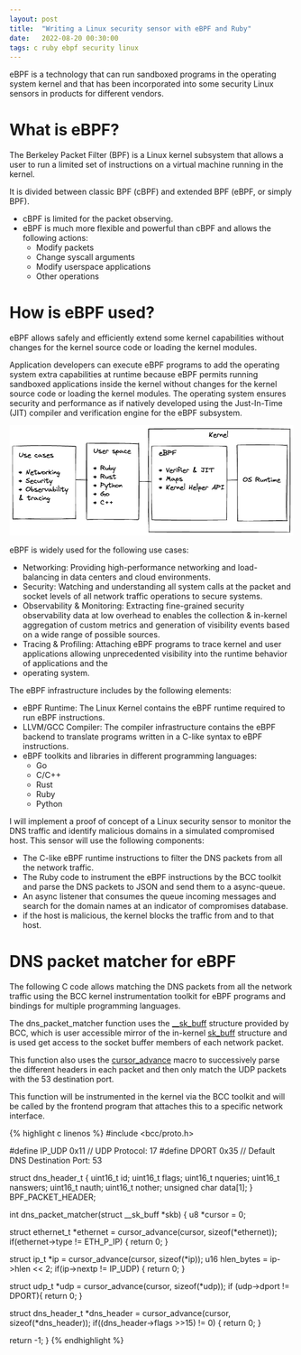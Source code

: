```yaml
---
layout: post
title:  "Writing a Linux security sensor with eBPF and Ruby"
date:   2022-08-20 00:30:00
tags: c ruby ebpf security linux
---
```


eBPF is a technology that can run sandboxed programs in the operating system 
kernel and that has been incorporated into some security Linux sensors in
products for different vendors.

# What is eBPF?

The Berkeley Packet Filter (BPF) is a Linux kernel subsystem that allows a user to 
run a limited set of instructions on a virtual machine running in the kernel. 

It is divided between classic BPF (cBPF) and extended BPF (eBPF, or simply BPF). 

* cBPF is limited for the packet observing.
* eBPF is much more flexible and powerful than cBPF and allows the following actions: 
  * Modify packets 
  * Change syscall arguments
  * Modify userspace applications
  * Other operations

# How is eBPF used?

eBPF allows safely and efficiently extend some kernel capabilities 
without changes for the kernel source code or loading the kernel modules. 

Application developers can execute eBPF programs to add the operating system extra 
capabilities at runtime because eBPF permits running sandboxed applications inside 
the kernel without changes for the kernel source code or loading the kernel modules.
The operating system ensures security and performance as if natively developed using 
the Just-In-Time (JIT) compiler and verification engine for the eBPF subsystem.

![eBPF](/img/linux_security_sensor_with_ebpf/eBPF-diagram.png)

eBPF is widely used for the following use cases:

* Networking: Providing high-performance networking and load-balancing in data centers
and cloud environments.
* Security: Watching and understanding all system calls at the packet and socket levels 
of all network traffic operations to secure systems.
* Observability & Monitoring: Extracting fine-grained security observability data at
low overhead to enables the collection & in-kernel aggregation of custom metrics and
generation of visibility events based on a wide range of possible sources.
* Tracing & Profiling: Attaching eBPF programs to trace kernel and user applications 
allowing unprecedented visibility into the runtime behavior of applications and the 
* operating system.

The eBPF infrastructure includes by the following elements:

* eBPF Runtime: The Linux Kernel contains the eBPF runtime required to run eBPF instructions.
* LLVM/GCC Compiler: The compiler infrastructure contains the eBPF backend to translate
programs written in a C-like syntax to eBPF instructions.
* eBPF toolkits and libraries in different programming languages:
  * Go
  * C/C++
  * Rust
  * Ruby
  * Python

I will implement a proof of concept of a Linux security sensor to monitor the DNS traffic 
and identify malicious domains in a simulated compromised host. This sensor will use the 
following components:

* The C-like eBPF runtime instructions to filter the DNS packets from all the network traffic.
* The Ruby code to instrument the eBPF instructions by the BCC toolkit and parse the DNS packets 
to JSON and send them to a async-queue.
* An async listener that consumes the queue incoming messages and search for the domain names at 
an indicator of compromises database.
* if the host is malicious, the kernel blocks the traffic from and to that host.

# DNS packet matcher for eBPF
The following C code allows matching the DNS packets from all the network traffic using
the BCC kernel instrumentation toolkit for eBPF programs and bindings for 
multiple programming languages.

The dns_packet_matcher function uses the [__sk_buff](https://github.com/iovisor/bcc/blob/5bf9b4d145eeda9dc304c71212859ca9f3ebb3b9/src/cc/compat/linux/virtual_bpf.h#L5746) structure
provided by BCC, which is user accessible mirror of the in-kernel [sk_buff](https://www.kernel.org/doc/htmldocs/networking/API-struct-sk-buff.html) structure
and is used get access to the socket buffer members of each network packet.

This function also uses the [cursor_advance](https://github.com/iovisor/bcc/blob/master/src/cc/export/helpers.h#L524) macro 
to successively parse the different headers in each packet and then only match the UDP packets
with the 53 destination port.

This function will be instrumented in the kernel via the BCC toolkit and will be called by the frontend 
program that attaches this to a specific network interface.

{% highlight c linenos %}
#include <bcc/proto.h>

#define IP_UDP  0x11 // UDP Protocol: 17
#define DPORT   0x35 // Default DNS Destination Port: 53

struct dns_header_t
{
    uint16_t id;
    uint16_t flags;
    uint16_t nqueries;
    uint16_t nanswers;
    uint16_t nauth;
    uint16_t nother;
    unsigned char	data[1];
} BPF_PACKET_HEADER;

int dns_packet_matcher(struct __sk_buff *skb)
{
  u8 *cursor = 0;

  struct ethernet_t *ethernet = cursor_advance(cursor, sizeof(*ethernet));
  if(ethernet->type != ETH_P_IP) {
    return 0;
  }

  struct ip_t *ip = cursor_advance(cursor, sizeof(*ip));
  u16 hlen_bytes = ip->hlen << 2;
  if(ip->nextp != IP_UDP) {
    return 0;
  }

  struct udp_t *udp = cursor_advance(cursor, sizeof(*udp));
  if (udp->dport != DPORT){
    return 0;
  }

  struct dns_header_t *dns_header = cursor_advance(cursor, sizeof(*dns_header));
  if((dns_header->flags >>15) != 0) {
    return 0;
  }

  return -1;
} 
{% endhighlight %}
